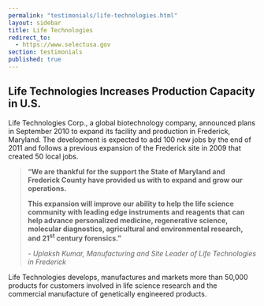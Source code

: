 ```yaml
---
permalink: "testimonials/life-technologies.html"
layout: sidebar
title: Life Technologies
redirect_to:
  - https://www.selectusa.gov
section: testimonials
published: true
---
```

 
## Life Technologies&nbsp;Increases Production Capacity in U.S.

Life Technologies Corp., a global biotechnology company, announced plans in September 2010 to expand its facility and production in Frederick, Maryland. The development is expected to add 100 new jobs by the end of 2011 and follows a previous expansion of the Frederick site in 2009 that created 50 local jobs.&nbsp;

>**“We are thankful for the support the State of Maryland and Frederick County have provided us with to expand and grow our operations.**
>
>**This expansion will improve our ability to help the life science community with leading edge instruments and reagents that can help advance personalized medicine, regenerative science, molecular diagnostics, agricultural and environmental research, and 21<SUP>st</sup> century forensics.”**
>
>_- Uplaksh Kumar, Manufacturing and Site Leader of Life Technologies in Frederick_

Life Technologies develops, manufactures and markets more than 50,000 products for customers involved in life science research and the commercial manufacture of genetically engineered products.
 
